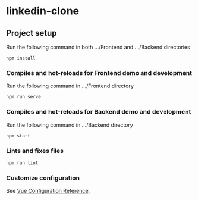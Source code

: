 # linkedin-clone

## Project setup
Run the following command in both .../Frontend and .../Backend directories

```
npm install
```

### Compiles and hot-reloads for Frontend demo and development

Run the following command in .../Frontend directory
```
npm run serve
```

### Compiles and hot-reloads for Backend demo and development

Run the following command in .../Backend directory
```
npm start
```

### Lints and fixes files
```
npm run lint
```

### Customize configuration
See [Vue Configuration Reference](https://cli.vuejs.org/config/).
